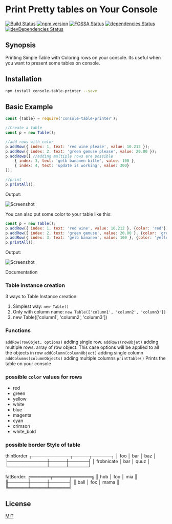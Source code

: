 # Print Pretty tables on Your Console

[![Build Status](https://travis-ci.org/ayonious/console-table-printer.svg?branch=master)](https://travis-ci.org/ayonious/console-table-printer)
[![npm version](https://badge.fury.io/js/console-table-printer.svg)](https://badge.fury.io/js/console-table-printer)
[![FOSSA Status](https://app.fossa.io/api/projects/git%2Bgithub.com%2Fayonious%2Fconsole-table-printer.svg?type=shield)](https://app.fossa.io/projects/git%2Bgithub.com%2Fayonious%2Fconsole-table-printer?ref=badge_shield)
[![dependencies Status](https://david-dm.org/ayonious/console-table-printer/status.svg)](https://david-dm.org/ayonious/console-table-printer)
[![devDependencies Status](https://david-dm.org/ayonious/console-table-printer/dev-status.svg)](https://david-dm.org/ayonious/console-table-printer?type=dev)

## Synopsis

Printing Simple Table with Coloring rows on your console. Its useful when you want to present some tables on console.

## Installation

```bash
npm install console-table-printer --save
```

## Basic Example

```javascript
const {Table} = require('console-table-printer');

//Create a table
const p = new Table();

//add rows with color
p.addRow({ index: 1, text: 'red wine please', value: 10.212 });
p.addRow({ index: 2, text: 'green gemuse please', value: 20.00 });
p.addRows([ //adding multiple rows are possible
    { index: 3, text: 'gelb bananen bitte', value: 100 },
    { index: 4, text: 'update is working', value: 300}
]);

//print
p.printAll();
```

Output:

![Screenshot](https://cdn.jsdelivr.net/gh/ayonious/console-table-printer@master/static-resources/screenshot-simple.png)

You can also put some color to your table like this:
```javascript
const p = new Table();
p.addRow({ index: 1, text: 'red wine', value: 10.212 }, {color: 'red'});
p.addRow({ index: 2, text: 'green gemuse', value: 20.00 }, {color: 'green'});
p.addRow({ index: 3, text: 'gelb bananen', value: 100 }, {color: 'yellow'});
p.printAll();
```

Output:

![Screenshot](https://cdn.jsdelivr.net/gh/ayonious/console-table-printer@master/static-resources/screenshot-colored.png)

Documentation

### Table instance creation
3 ways to Table Instance creation:

1. Simplest way: `new Table()`
2. Only with column name: `new Table(['column1', 'column2', 'column3'])`
3. new Table(['column1', 'column2', 'column3'])

### Functions

`addRow(rowObjet, options)` adding single row.
`addRows(rowObjet)` adding multiple rows. array of row object. This case options will be applied to all the objects in row
`addColumn(columnObject)` adding single column
`addColumns(columnObjects)` adding multiple columns
`printTable()` Prints the table on your console


### possible `color` values for rows
* red
* green
* yellow
* white
* blue
* magenta
* cyan
* crimson
* white_bold

### possible border Style of table

thinBorder
┌────────────┬─────┬──────┐
│ foo        │ bar │ baz  │
├────────────┼─────┼──────┤
│ frobnicate │ bar │ quuz │
└────────────┴─────┴──────┘

fatBorder:
╔══════╤═════╤══════╗
║ hob  │ foo │ mia  ║
╟──────┼─────┼──────╢
║ ball │ fox │ mama ║
╚══════╧═════╧══════╝

## License

[MIT](https://github.com/ayonious/console-table-printer/blob/master/LICENSE)
